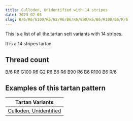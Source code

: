 ```yaml
---
title: Culloden, Unidentified with 14 stripes
date: 2023-02-05
slug: B/6/R6/G100/R6/G2/R6/B6/R6/B90/R6/B6/R100/B6/R/6
---
```

This is a list of all the tartan sett variants with 14 stripes.

It is a 14 stripes tartan.


## Thread count
B/6 R6 G100 R6 G2 R6 B6 R6 B90 R6 B6 R100 B6 R/6

## Examples of this tartan pattern

| Tartan Variants |
|---------------|
| [Culloden, Unidentified](/variants/b/6/r6/g100/r6/g2/r6/b6/r6/b90/r6/b6/r100/b6/r/6-b304080-g008000-rc00000)||
